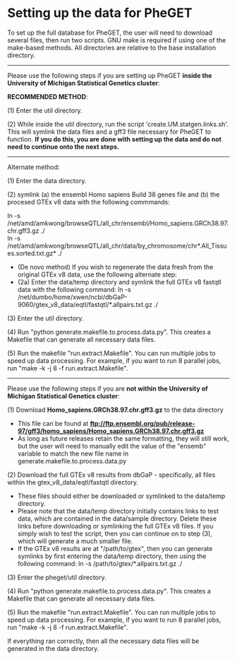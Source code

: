 # Setting up the data for PheGET

To set up the full database for PheGET, the user will need to download several files, then run two scripts. GNU make is required if using one of the make-based methods. All directories are relative to the base installation directory.

---

Please use the following steps if you are setting up PheGET **inside the University of Michigan Statistical Genetics cluster**:

**RECOMMENDED METHOD**:

(1) Enter the util directory. 

(2) While inside the util directory, run the script 'create.UM.statgen.links.sh'. This will symlink the data files and a gff3 file necessary for PheGET to function. **If you do this, you are done with setting up the data and do not need to continue onto the next steps.**

---

Alternate method:

(1) Enter the data directory.

(2) symlink (a) the ensembl Homo sapiens Build 38 genes file and (b) the procesed GTEx v8 data with the following commmands:  

ln -s /net/amd/amkwong/browseQTL/all_chr/ensembl/Homo_sapiens.GRCh38.97.chr.gff3.gz ./  
ln -s /net/amd/amkwong/browseQTL/all_chr/data/by_chromosome/chr*.All_Tissues.sorted.txt.gz* ./  

- (De novo method) If you wish to regenerate the data fresh from the original GTEx v8 data, use the following alternate step:
- (2a) Enter the data/temp directory and symlink the full GTEx v8 fastqtl data with the following command:
ln -s /net/dumbo/home/xwen/ncbi/dbGaP-9060/gtex_v8_data/eqtl/fastqtl/*.allpairs.txt.gz ./

(3) Enter the util directory. 

(4) Run "python generate.makefile.to.process.data.py". This creates a Makefile that can generate all necessary data files.

(5) Run the makefile "run.extract.Makefile". You can run multiple jobs to speed up data processing. For example, if you want to run 8 parallel jobs, run "make -k -j 8 -f run.extract.Makefile".

---

Please use the following steps if you are **not within the University of Michigan Statistical Genetics cluster**:

(1) Download **Homo_sapiens.GRCh38.97.chr.gff3.gz** to the data directory
- This file can be found at 
**ftp://ftp.ensembl.org/pub/release-97/gff3/homo_sapiens/Homo_sapiens.GRCh38.97.chr.gff3.gz**
- As long as future releases retain the same formatting, they will still work, but the user will need to manually edit the value of the "ensemb" variable to match the new file name in generate.makefile.to.process.data.py
 
(2) Download the full GTEx v8 results from dbGaP - specifically, all files within the gtex_v8_data/eqtl/fastqtl directory.
- These files should either be downloaded or symlinked to the data/temp directory. 
- Please note that the data/temp directory initially contains links to test data, which are contained in the data/sample directory. Delete these links before downloading or symlinking the full GTEx v8 files. If you simply wish to test the script, then you can continue on to step (3), which will generate a much smaller file.
- If the GTEx v8 results are at "/path/to/gtex", then you can generate symlinks by first entering the data/temp directory, then using the following command: 
ln -s /path/to/gtex/*.allpairs.txt.gz ./

(3) Enter the pheget/util directory.

(4) Run "python generate.makefile.to.process.data.py". This creates a Makefile that can generate all necessary data files.

(5) Run the makefile "run.extract.Makefile". You can run multiple jobs to speed up data processing. For example, if you want to run 8 parallel jobs, run "make -k -j 8 -f run.extract.Makefile".

If everything ran correctly, then all the necessary data files will be generated in the data directory.

